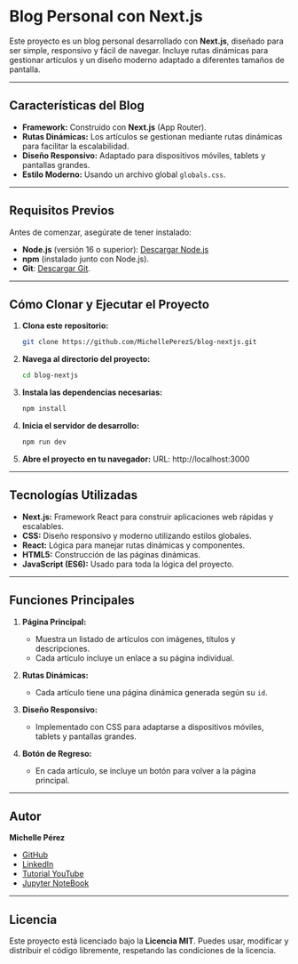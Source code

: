 # **Blog Personal con Next.js**

Este proyecto es un blog personal desarrollado con **Next.js**, diseñado para ser simple, responsivo y fácil de navegar. Incluye rutas dinámicas para gestionar artículos y un diseño moderno adaptado a diferentes tamaños de pantalla.

---

## **Características del Blog**
- **Framework:** Construido con **Next.js** (App Router).
- **Rutas Dinámicas:** Los artículos se gestionan mediante rutas dinámicas para facilitar la escalabilidad.
- **Diseño Responsivo:** Adaptado para dispositivos móviles, tablets y pantallas grandes.
- **Estilo Moderno:** Usando un archivo global `globals.css`.

---

## **Requisitos Previos**
Antes de comenzar, asegúrate de tener instalado:
- **Node.js** (versión 16 o superior): [Descargar Node.js](https://nodejs.org/)
- **npm** (instalado junto con Node.js).
- **Git**: [Descargar Git](https://git-scm.com/).

---

## **Cómo Clonar y Ejecutar el Proyecto**

1. **Clona este repositorio:**
   ```bash
   git clone https://github.com/MichellePerezS/blog-nextjs.git

2. **Navega al directorio del proyecto:**
   ```bash
   cd blog-nextjs
3. **Instala las dependencias necesarias:**
   ```bash
   npm install
4. **Inicia el servidor de desarrollo:**
   ```bash
   npm run dev
5. **Abre el proyecto en tu navegador:**
   URL: http://localhost:3000
   
---

## **Tecnologías Utilizadas**

- **Next.js:** Framework React para construir aplicaciones web rápidas y escalables.
- **CSS:** Diseño responsivo y moderno utilizando estilos globales.
- **React:** Lógica para manejar rutas dinámicas y componentes.
- **HTML5:** Construcción de las páginas dinámicas.
- **JavaScript (ES6):** Usado para toda la lógica del proyecto.

---

## **Funciones Principales**

1. **Página Principal:**
   - Muestra un listado de artículos con imágenes, títulos y descripciones.
   - Cada artículo incluye un enlace a su página individual.

2. **Rutas Dinámicas:**
   - Cada artículo tiene una página dinámica generada según su `id`.

3. **Diseño Responsivo:**
   - Implementado con CSS para adaptarse a dispositivos móviles, tablets y pantallas grandes.

4. **Botón de Regreso:**
   - En cada artículo, se incluye un botón para volver a la página principal.

---

## **Autor**

**Michelle Pérez**  
- [GitHub](https://github.com/MichellePerezS)  
- [LinkedIn](https://linkedin.com/in/MichellePerezS)
- [Tutorial YouTube](https://youtu.be/9gkmwoY5Hhg)
- [Jupyter NoteBook](https://colab.research.google.com/drive/1ZBu3S_D0qwJhiz50OJvNbSaWg9pxf0lE?usp=sharing)

---

## **Licencia**

Este proyecto está licenciado bajo la **Licencia MIT**. Puedes usar, modificar y distribuir el código libremente, respetando las condiciones de la licencia.
